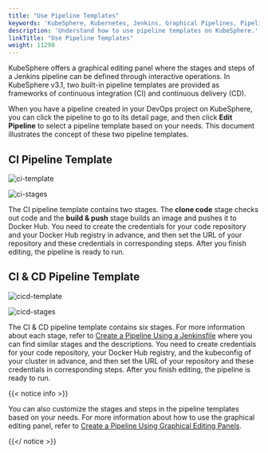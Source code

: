 ```yaml
---
title: "Use Pipeline Templates"
keywords: 'KubeSphere, Kubernetes, Jenkins, Graphical Pipelines, Pipeline Templates'
description: 'Understand how to use pipeline templates on KubeSphere.'
linkTitle: "Use Pipeline Templates"
weight: 11290
---
```


KubeSphere offers a graphical editing panel where the stages and steps of a Jenkins pipeline can be defined through interactive operations. In KubeSphere v3.1, two built-in pipeline templates are provided as frameworks of continuous integration (CI) and continuous delivery (CD).

When you have a pipeline created in your DevOps project on KubeSphere, you can click the pipeline to go to its detail page, and then click **Edit Pipeline** to select a pipeline template based on your needs. This document illustrates the concept of these two pipeline templates.

## CI Pipeline Template

![ci-template](/images/docs/devops-user-guide/using-devops/use-pipeline-templates/ci-template.png)

![ci-stages](/images/docs/devops-user-guide/using-devops/use-pipeline-templates/ci-stages.png)

The CI pipeline template contains two stages. The **clone code** stage checks out code and the **build & push** stage builds an image and pushes it to Docker Hub. You need to create the credentials for your code repository and your Docker Hub registry in advance, and then set the URL of your repository and these credentials in corresponding steps. After you finish editing, the pipeline is ready to run.

## CI & CD Pipeline Template

![cicd-template](/images/docs/devops-user-guide/using-devops/use-pipeline-templates/cicd-template.png)

![cicd-stages](/images/docs/devops-user-guide/using-devops/use-pipeline-templates/cicd-stages.png)

The CI & CD pipeline template contains six stages. For more information about each stage, refer to [Create a Pipeline Using a Jenkinsfile](../create-a-pipeline-using-jenkinsfile/#pipeline-overview) where you can find similar stages and the descriptions. You need to create credentials for your code repository, your Docker Hub registry, and the kubeconfig of your cluster in advance, and then set the URL of your repository and these credentials in corresponding steps. After you finish editing, the pipeline is ready to run.

{{< notice info >}}

You can also customize the stages and steps in the pipeline templates based on your needs. For more information about how to use the graphical editing panel, refer to [Create a Pipeline Using Graphical Editing Panels](../create-a-pipeline-using-graphical-editing-panel/).

{{</ notice >}}